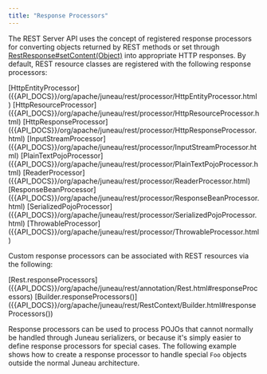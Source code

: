 ```yaml
---
title: "Response Processors"
---
```


The REST Server API uses the concept of registered response processors for converting objects returned by REST methods or set through [RestResponse#setContent(Object)]({{API_DOCS}}/org/apache/juneau/rest/RestResponse.html#setContent(Object)) into appropriate HTTP responses.
By default, REST resource classes are registered with the following response processors:

<tree>
<node-0><java-class>[HttpEntityProcessor]({{API_DOCS}}/org/apache/juneau/rest/processor/HttpEntityProcessor.html)</java-class></node-0>
<node-0><java-class>[HttpResourceProcessor]({{API_DOCS}}/org/apache/juneau/rest/processor/HttpResourceProcessor.html)</java-class></node-0>
<node-0><java-class>[HttpResponseProcessor]({{API_DOCS}}/org/apache/juneau/rest/processor/HttpResponseProcessor.html)</java-class></node-0>
<node-0><java-class>[InputStreamProcessor]({{API_DOCS}}/org/apache/juneau/rest/processor/InputStreamProcessor.html)</java-class></node-0>
<node-0><java-class>[PlainTextPojoProcessor]({{API_DOCS}}/org/apache/juneau/rest/processor/PlainTextPojoProcessor.html)</java-class></node-0>
<node-0><java-class>[ReaderProcessor]({{API_DOCS}}/org/apache/juneau/rest/processor/ReaderProcessor.html)</java-class></node-0>
<node-0><java-class>[ResponseBeanProcessor]({{API_DOCS}}/org/apache/juneau/rest/processor/ResponseBeanProcessor.html)</java-class></node-0>
<node-0><java-class>[SerializedPojoProcessor]({{API_DOCS}}/org/apache/juneau/rest/processor/SerializedPojoProcessor.html)</java-class></node-0>
<node-0><java-class>[ThrowableProcessor]({{API_DOCS}}/org/apache/juneau/rest/processor/ThrowableProcessor.html)</java-class></node-0>
</tree>

Custom response processors can be associated with REST resources via the following:

<tree>
<node-0><java-method-annnotation>[Rest.responseProcessors]({{API_DOCS}}/org/apache/juneau/rest/annotation/Rest.html#responseProcessors)</java-method-annnotation></node-0>
<node-0><java-method>[Builder.responseProcessors()]({{API_DOCS}}/org/apache/juneau/rest/RestContext/Builder.html#responseProcessors())</java-method></node-0>
</tree>

Response processors can be used to process POJOs that cannot normally be handled through Juneau serializers, or because it's simply easier to define response processors for special cases.
The following example shows how to create a response processor to handle special `Foo` objects outside the normal Juneau architecture.

```java
```
